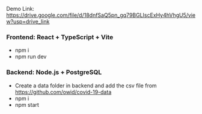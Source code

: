 Demo Link: https://drive.google.com/file/d/18dnfSaQ5pn_gq79BGLIscExHy4hVhgU5/view?usp=drive_link

### Frontend: React + TypeScript + Vite
- npm i
- npm run dev

### Backend: Node.js + PostgreSQL
- Create a data folder in backend and add the csv file from https://github.com/owid/covid-19-data
- npm i
- npm start
